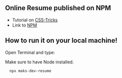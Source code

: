 ## Online Resume published on NPM

- Tutorial on [CSS-Tricks](https://css-tricks.com/how-to-build-your-resume-on-npm/)
- Link to [NPM](https://www.npmjs.com/package/maks-dev-resume)

## How to run it on your local machine!

Open Terminal and type:

Make sure to have Node installed.

```
  npx maks-dev-resume
```
